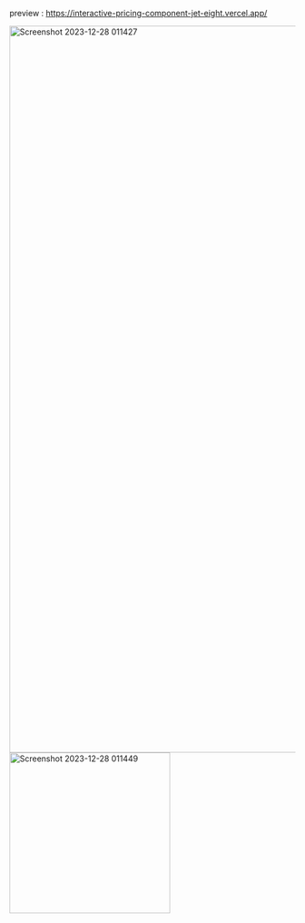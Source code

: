 preview : https://interactive-pricing-component-jet-eight.vercel.app/

<img width="1280" alt="Screenshot 2023-12-28 011427" src="https://github.com/night-sornram/interactive-pricing-component/assets/136814474/68d296a2-ad31-44a6-b182-9b1e90015942">
<img width="283" alt="Screenshot 2023-12-28 011449" src="https://github.com/night-sornram/interactive-pricing-component/assets/136814474/6e8a985a-443b-4548-a34c-9ca45de51d95">
